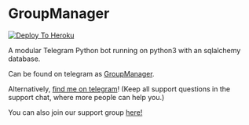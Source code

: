 

# GroupManager

[![Deploy To Heroku](https://www.herokucdn.com/deploy/button.svg)](https://dashboard.heroku.com/new?template=https%3A%2F%2Fgithub.com%2FVamsimothalla%2Fpython-manager)

A modular Telegram Python bot running on python3 with an sqlalchemy database.

Can be found on telegram as [GroupManager](https://t.me/tg_groupmanagerbot).

Alternatively, [find me on telegram](https://t.me/vamsimothalla)! (Keep all support questions in the support chat, where more people can help you.)

You can also join our support group [here!](https://t.me/dailybinspremium)


